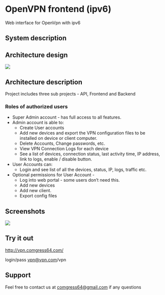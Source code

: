 # OpenVPN frontend (ipv6)
Web interface for OpenVpn with ipv6




## System description

## Architecture design

![](http://i.imgur.com/8NsQhfq.png)

## Architecture description

Project includes three sub projects - API, Frontend and Backend

### Roles of authorized users

* Super Admin account - has full access to all features.
* Admin account is able to:
  * Create User accounts
  * Add new devices and export the VPN configuration files to be installed on device or client computer.
  * Delete Accounts, Change passwords, etc.
  * View VPN Connection Logs for each device
  * See a list of devices, connection status, last activity time, IP address, link to logs, enable / disable button. 
* User Accounts can:
  * Login and see list of all the devices, status, IP, logs, traffic etc.
* Optional permissions for User Account - 
  * Log into web portal - some users don’t need this.
  * Add new devices 
  * Add new client.
  * Export config files






## Screenshots


![](http://i.imgur.com/iGDverq.gif)




## Try it out
http://vpn.comgress64.com/

login/pass
vpn@vpn.com/vpn


## Support

Feel free to contact us at comgress64@gmail.com if any questions
